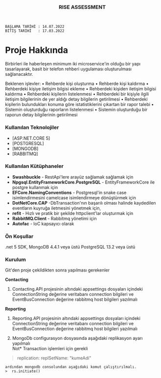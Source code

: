   <br/>


  <h3 align="center">RISE ASSESSMENT</h3>
    <br/>

    BAŞLAMA TARİHİ : 14.07.2022
    BİTİŞ TARİHİ   : 17.03.2022



# Proje Hakkında


Birbirleri ile haberleşen minimum iki microservice'in olduğu bir yapı tasarlayarak, basit 
bir telefon rehberi uygulaması oluşturulması sağlanacaktır.

Beklenen işlevler:
• Rehberde kişi oluşturma
• Rehberde kişi kaldırma
• Rehberdeki kişiye iletişim bilgisi ekleme
• Rehberdeki kişiden iletişim bilgisi kaldırma
• Rehberdeki kişilerin listelenmesi
• Rehberdeki bir kişiyle ilgili iletişim bilgilerinin de yer aldığı detay bilgilerin 
getirilmesi
• Rehberdeki kişilerin bulundukları konuma göre istatistiklerini çıkartan bir rapor 
talebi
• Sistemin oluşturduğu raporların listelenmesi
• Sistemin oluşturduğu bir raporun detay bilgilerinin getirilmesi


### **Kullanılan Teknolojiler**

* [ASP.NET.CORE 5]
* [POSTGRESQL]
* [MONGODB]
* [RABBITMQ]


### **Kullanılan Kütüphaneler**

- **Swashbuckle** -  RestApi'lere arayüz sağlamak sağlamak için
- **Npgsql.EntityFrameworkCore.PostgreSQL** - EntityFrameworkCore ile postgre kullanmak için
- **EFCore.NamingConventions** - Postgresql'in snake case isimlendirmesini camelcase isimlendirmeye dönüştürmek için
- **DotNetCore.CAP**  -DbTransaction'nın başarılı olması halinde kaydedilen eventların kuyruğa iletmesini yönetmek için,
- **refit** - Hızlı ve pratik bir şekilde httpclient'lar oluşturmak için
- **RabbitMQ.Client** - Rabbitmq yönetimi için
- **Autofac** - IoC kapsayıcı olarak


<!-- GETTING STARTED -->

### **Ön Koşullar**

.net 5 SDK,
MongoDB 4.4.1 veya üstü
PostgreSQL 13.2  veya üstü

### Kurulum

Git'den proje çekildikten sonra yapılması gerekenler

**Contacting**
1. Contacting.API projesinin altındaki appsettings dosyaları içindeki ConnectionString değerine veritabanı connection bilgileri ve EventBusConnection değerine rabbitmq host bilgileri yazılmalı

**Reporting**
1. Reporting.API projesinin altındaki appsettings dosyaları içindeki ConnectionString değerine veritabanı connection bilgileri ve EventBusConnection değerine rabbitmq host bilgileri yazılmalı

2. MongoDb configurasyon dosyasında aşağıdaki replikasyon ayarı yapılmalı  
Not* Transaction işlemleri için gerekli
> replication:
   replSetName: "kumeAdi"
   
    ardından mongodb consolundan aşağıdaki komut çalıştırılmalı.
    >  rs.initiate()






